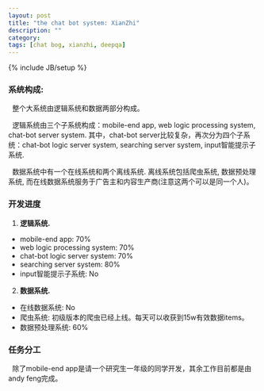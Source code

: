 ```yaml
---
layout: post
title: "the chat bot system: XianZhi"
description: ""
category: 
tags: [chat bog, xianzhi, deepqa]
---
```

{% include JB/setup %}

### 系统构成:
&nbsp;&nbsp;整个大系统由逻辑系统和数据两部分构成。<br>

&nbsp;&nbsp;逻辑系统由三个子系统构成：mobile-end app, web logic processing system, chat-bot server system. 其中，chat-bot server比较复杂，再次分为四个子系统：chat-bot logic server system, searching server system, input智能提示子系统. <br>

&nbsp;&nbsp;数据系统中有一个在线系统和两个离线系统. 离线系统包括爬虫系统, 数据预处理系统, 而在线数据系统服务于广告主和内容生产商(注意这两个可以是同一个人)。


### 开发进度

1. **逻辑系统.**
- mobile-end app: 70%
- web logic processing system: 70%
- chat-bot logic server system: 70%
- searching server system: 80%
- input智能提示子系统: No

2. **数据系统.**
- 在线数据系统: No 
- 爬虫系统: 初级版本的爬虫已经上线。每天可以收获到15w有效数据items。
- 数据预处理系统: 60%

### 任务分工

&nbsp;&nbsp;除了mobile-end app是请一个研究生一年级的同学开发，其余工作目前都是由andy feng完成。

<br>
<br>

